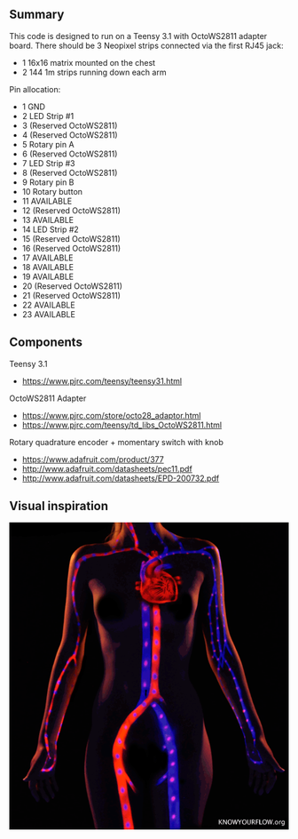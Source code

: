 ## Summary

This code is designed to run on a Teensy 3.1 with OctoWS2811 adapter board. There should be 3 Neopixel strips connected via the first RJ45 jack:
  - 1 16x16 matrix mounted on the chest
  - 2 144 1m strips running down each arm

Pin allocation:
  -  1 GND
  -  2 LED Strip #1
  -  3 (Reserved OctoWS2811)
  -  4 (Reserved OctoWS2811)
  -  5 Rotary pin A
  -  6 (Reserved OctoWS2811)
  -  7 LED Strip #3
  -  8 (Reserved OctoWS2811)
  -  9 Rotary pin B
  - 10 Rotary button
  - 11 AVAILABLE
  - 12 (Reserved OctoWS2811)
  - 13 AVAILABLE
  - 14 LED Strip #2
  - 15 (Reserved OctoWS2811)
  - 16 (Reserved OctoWS2811)
  - 17 AVAILABLE
  - 18 AVAILABLE
  - 19 AVAILABLE
  - 20 (Reserved OctoWS2811)
  - 21 (Reserved OctoWS2811)
  - 22 AVAILABLE
  - 23 AVAILABLE

## Components

Teensy 3.1
  - https://www.pjrc.com/teensy/teensy31.html

OctoWS2811 Adapter
  - https://www.pjrc.com/store/octo28_adaptor.html
  - https://www.pjrc.com/teensy/td_libs_OctoWS2811.html

Rotary quadrature encoder + momentary switch with knob
  - https://www.adafruit.com/product/377
  - http://www.adafruit.com/datasheets/pec11.pdf
  - http://www.adafruit.com/datasheets/EPD-200732.pdf

## Visual inspiration

![Image of Cardio System](https://github.com/dileepfrog/arduino/blob/master/CardioAnimated.gif)
